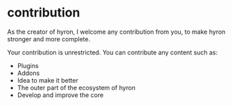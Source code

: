 # contribution

As the creator of hyron, I welcome any contribution from you, to make hyron stronger and more complete.

Your contribution is unrestricted. You can contribute any content such as:

* Plugins
* Addons
* Idea to make it better
* The outer part of the ecosystem of hyron
* Develop and improve the core

